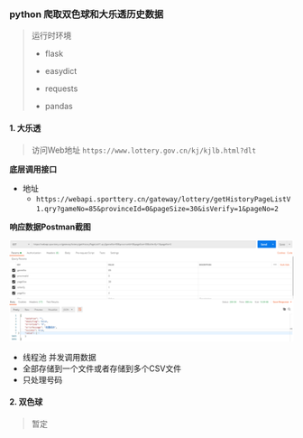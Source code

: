 ### python 爬取双色球和大乐透历史数据
> 运行时环境
>
> - flask
> - easydict
> - requests
>
> - pandas
#### 1. 大乐透

> 访问Web地址 `https://www.lottery.gov.cn/kj/kjlb.html?dlt`

**底层调用接口**

- 地址
  - `https://webapi.sporttery.cn/gateway/lottery/getHistoryPageListV1.qry?gameNo=85&provinceId=0&pageSize=30&isVerify=1&pageNo=2`

**响应数据Postman截图**

![image-20241202094922706](./static/postman-request.png)

- 线程池 并发调用数据
- 全部存储到一个文件或者存储到多个CSV文件
- 只处理号码

#### 2. 双色球
> 暂定